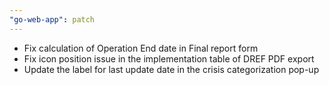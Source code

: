 ```yaml
---
"go-web-app": patch
---
```


- Fix calculation of Operation End date in Final report form
- Fix icon position issue in the implementation table of DREF PDF export
- Update the label for last update date in the crisis categorization pop-up
